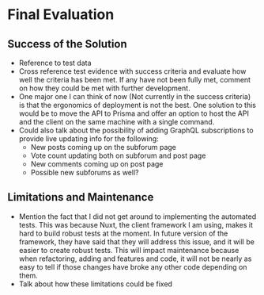 # Final Evaluation

## Success of the Solution

* Reference to test data
* Cross reference test evidence with success criteria and evaluate how well the
  criteria has been met. If any have not been fully met, comment on how they
  could be met with further development.
* One major one I can think of now (Not currently in the success criteria) is
  that the ergonomics of deployment is not the best. One solution to this would
  be to move the API to Prisma and offer an option to host the API and the
  client on the same machine with a single command.
* Could also talk about the possibility of adding GraphQL subscriptions to
  provide live updating info for the following:
  * New posts coming up on the subforum page
  * Vote count updating both on subforum and post page
  * New comments coming up on post page
  * Possible new subforums as well?

## Limitations and Maintenance

* Mention the fact that I did not get around to implementing the automated
  tests. This was because Nuxt, the client framework I am using, makes it hard
  to build robust tests at the moment. In future version of the framework, they
  have said that they will address this issue, and it will be easier to create
  robust tests. This will impact maintenance because when refactoring, adding
  and features and code, it will not be nearly as easy to tell if those changes
  have broke any other code depending on them.
* Talk about how these limitations could be fixed
